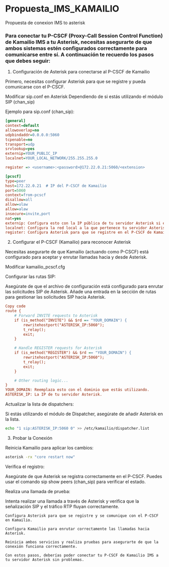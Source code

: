 # Propuesta_IMS_KAMAILIO
Propuesta de conexion IMS to asterisk

### Para conectar tu P-CSCF (Proxy-Call Session Control Function) de Kamailio IMS a tu Asterisk, necesitas asegurarte de que ambos sistemas estén configurados correctamente para comunicarse entre sí. A continuación te recuerdo los pasos que debes seguir:

1. Configuración de Asterisk para conectarse al P-CSCF de Kamailio

Primero, necesitas configurar Asterisk para que se registre y pueda comunicarse con el P-CSCF.

Modificar sip.conf  en Asterisk
Dependiendo de si estás utilizando el módulo SIP (chan_sip)

Ejemplo para sip.conf (chan_sip):
```ini
[general]
context=default
allowoverlap=no
udpbindaddr=0.0.0.0:5060
tcpenable=no
transport=udp
srvlookup=yes
externip=YOUR_PUBLIC_IP
localnet=YOUR_LOCAL_NETWORK/255.255.255.0

register => <username>:<password>@172.22.0.21:5060/<extension>

[pcscf]
type=peer
host=172.22.0.21  # IP del P-CSCF de Kamailio
port=5060
context=from-pcscf
disallow=all
allow=ulaw
allow=alaw
insecure=invite,port
nat=yes
externip: Configura esto con la IP pública de tu servidor Asterisk si es necesario.
localnet: Configura la red local a la que pertenece tu servidor Asterisk.
register: Configura Asterisk para que se registre en el P-CSCF de Kamailio.
```

2. Configurar el P-CSCF (Kamailio) para reconocer Asterisk

Necesitas asegurarte de que Kamailio (actuando como P-CSCF) está configurado para aceptar y enrutar llamadas hacia y desde Asterisk.

Modificar kamailio_pcscf.cfg

Configurar las rutas SIP:

Asegúrate de que el archivo de configuración está configurado para enrutar las solicitudes SIP de Asterisk.
Añade una entrada en la sección de rutas para gestionar las solicitudes SIP hacia Asterisk.
```cfg
Copy code
route {
    # Forward INVITE requests to Asterisk
    if (is_method("INVITE") && $rd == "YOUR_DOMAIN") {
        rewritehostport("ASTERISK_IP:5060");
        t_relay();
        exit;
    }

    # Handle REGISTER requests for Asterisk
    if (is_method("REGISTER") && $rd == "YOUR_DOMAIN") {
        rewritehostport("ASTERISK_IP:5060");
        t_relay();
        exit;
    }

    # Other routing logic...
}
YOUR_DOMAIN: Reemplaza esto con el dominio que estás utilizando.
ASTERISK_IP: La IP de tu servidor Asterisk.
```        
Actualizar la lista de dispatchers:

Si estás utilizando el módulo de Dispatcher, asegúrate de añadir Asterisk en la lista.

```bash
echo "1 sip:ASTERISK_IP:5060 0" >> /etc/kamailio/dispatcher.list
```
3. Probar la Conexión

Reinicia Kamailio para aplicar los cambios:

```bash 
asterisk -rx "core restart now"
```

Verifica el registro:

Asegúrate de que Asterisk se registra correctamente en el P-CSCF.
Puedes usar el comando sip show peers (chan_sip) para verificar el estado.

Realiza una llamada de prueba:

Intenta realizar una llamada a través de Asterisk y verifica que la señalización SIP y el tráfico RTP fluyan correctamente.


    Configura Asterisk para que se registre y se comunique con el P-CSCF en Kamailio.

    Configura Kamailio para enrutar correctamente las llamadas hacia Asterisk.

    Reinicia ambos servicios y realiza pruebas para asegurarte de que la conexión funciona correctamente.

    Con estos pasos, deberías poder conectar tu P-CSCF de Kamailio IMS a tu servidor Asterisk sin problemas.
